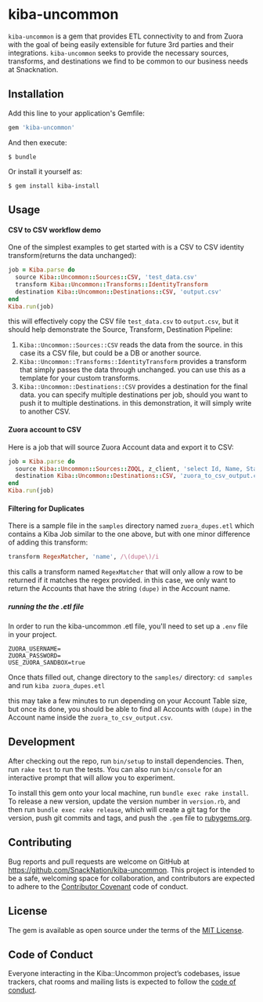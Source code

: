 # kiba-uncommon

`kiba-uncommon` is a gem that provides ETL connectivity to and from Zuora with the goal of being easily extensible for future 3rd parties and their integrations. `kiba-uncommon` seeks to provide the necessary sources, transforms, and destinations we find to be common to our business needs at Snacknation.

## Installation

Add this line to your application's Gemfile:

```ruby
gem 'kiba-uncommon'
```

And then execute:

    $ bundle

Or install it yourself as:

    $ gem install kiba-install

## Usage

#### CSV to CSV workflow demo
One of the simplest examples to get started with is a CSV to CSV identity transform(returns the data unchanged):
```ruby
job = Kiba.parse do
  source Kiba::Uncommon::Sources::CSV, 'test_data.csv'
  transform Kiba::Uncommon::Transforms::IdentityTransform
  destination Kiba::Uncommon::Destinations::CSV, 'output.csv'
end
Kiba.run(job)
```
this will effectively copy the CSV file `test_data.csv` to `output.csv`, but it should help demonstrate the Source, Transform, Destination Pipeline:

1. `Kiba::Uncommon::Sources::CSV` reads the data from the source. in this case its a CSV file, but could be a DB or another source.
2. `Kiba::Uncommon::Transforms::IdentityTransform` provides a transform that simply passes the data through unchanged. you can use this as a template for your custom transforms.
3. `Kiba::Uncommon::Destinations::CSV` provides a destination for the final data. you can specify multiple destinations per job, should you want to push it to multiple destinations. in this demonstration, it will simply write to another CSV.

#### Zuora account to CSV

Here is a job that will source Zuora Account data and export it to CSV:
```ruby
job = Kiba.parse do
  source Kiba::Uncommon::Sources::ZOQL, z_client, 'select Id, Name, Status from Account'
  destination Kiba::Uncommon::Destinations::CSV, 'zuora_to_csv_output.csv'
end
Kiba.run(job)
```

#### Filtering for Duplicates

There is a sample file in the `samples` directory named `zuora_dupes.etl` which contains a Kiba Job similar to the one above, but with one minor difference of adding this transform:
```ruby
transform RegexMatcher, 'name', /\(dupe\)/i
```

this calls a transform named `RegexMatcher` that will only allow a row to be returned if it matches the regex provided. in this case, we only want to return the Accounts that have the string `(dupe)` in the Account name.

##### running the the .etl file
In order to run the kiba-uncommon .etl file, you'll need to set up a `.env` file in your project.
```
ZUORA_USERNAME=
ZUORA_PASSWORD=
USE_ZUORA_SANDBOX=true
```
Once thats filled out, change directory to the `samples/` directory: `cd samples` and  run `kiba zuora_dupes.etl`

this may take a few minutes to run depending on your Account Table size, but once its done, you should be able to find all Accounts with `(dupe)` in the Account name inside the `zuora_to_csv_output.csv`.
## Development

After checking out the repo, run `bin/setup` to install dependencies. Then, run `rake test` to run the tests. You can also run `bin/console` for an interactive prompt that will allow you to experiment.

To install this gem onto your local machine, run `bundle exec rake install`. To release a new version, update the version number in `version.rb`, and then run `bundle exec rake release`, which will create a git tag for the version, push git commits and tags, and push the `.gem` file to [rubygems.org](https://rubygems.org).

## Contributing

Bug reports and pull requests are welcome on GitHub at https://github.com/SnackNation/kiba-uncommon. This project is intended to be a safe, welcoming space for collaboration, and contributors are expected to adhere to the [Contributor Covenant](http://contributor-covenant.org) code of conduct.

## License

The gem is available as open source under the terms of the [MIT License](https://opensource.org/licenses/MIT).

## Code of Conduct

Everyone interacting in the Kiba::Uncommon project’s codebases, issue trackers, chat rooms and mailing lists is expected to follow the [code of conduct](https://github.com/[USERNAME]/kiba-uncommon/blob/master/CODE_OF_CONDUCT.md).
